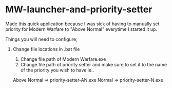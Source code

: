 # MW-launcher-and-priority-setter

Made this quick application because I was sick of having to manually set priority for Modern Warfare to "Above Normal" everytime I started it up.

Things you will need to configure;

1. Change file locations in .bat file
    1. Change file path of Modern Warfare.exe
    2. Change file path of priority setter and make sure to set it to the name of the priority you wish to have ie..

      Above Normal => priority-setter-AN.exe
      Normal => priority-setter-N.exe
